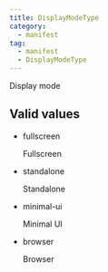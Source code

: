 ```yaml
---
title: DisplayModeType
category:
  - manifest
tag:
  - manifest
  - DisplayModeType
---
```


Display mode

## Valid values

- fullscreen

  Fullscreen

- standalone

  Standalone
  
- minimal-ui

  Minimal UI
  
- browser

  Browser